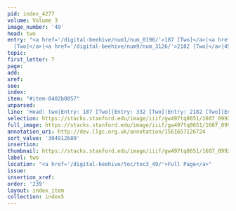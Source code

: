 ```yaml
---
pid: index_4277
volume: Volume 3
image_number: '49'
head: two
entry: "<a href='/digital-beehive/num1/num_0196/'>187 [Two]</a>|<a href='/digital-beehive/num2/num_0382/'>332
  [Two]</a>|<a href='/digital-beehive/num9/num_3126/'>2182 [Two]</a>|4580 [PAGE_MISSING]"
topic:
first_letter: T
page:
add:
xref:
see:
index:
item: "#item-0402b0057"
unparsed:
line: 'Head: two|Entry: 187 [Two]|Entry: 332 [Two]|Entry: 2182 [Two]|Entry: 4580 [PAGE_MISSING]|#item-0402b0057'
selection: https://stacks.stanford.edu/image/iiif/gw497tq8651/1607_0992/202,2689,769,109/full/0/default.jpg
full_image: https://stacks.stanford.edu/image/iiif/gw497tq8651/1607_0992/full/full/0/default.jpg
annotation_uri: http://dev.llgc.org.uk/annotation/1561657126724
sort_value: '304912689'
insertion:
thumbnail: https://stacks.stanford.edu/image/iiif/gw497tq8651/1607_0992/202,2689,769,109/150,/0/default.jpg
label: two
location: "<a href='/digital-beehive/toc/toc3_49/'>Full Page</a>"
issue:
insertion_xref:
order: '239'
layout: index_item
collection: index5
---
```

